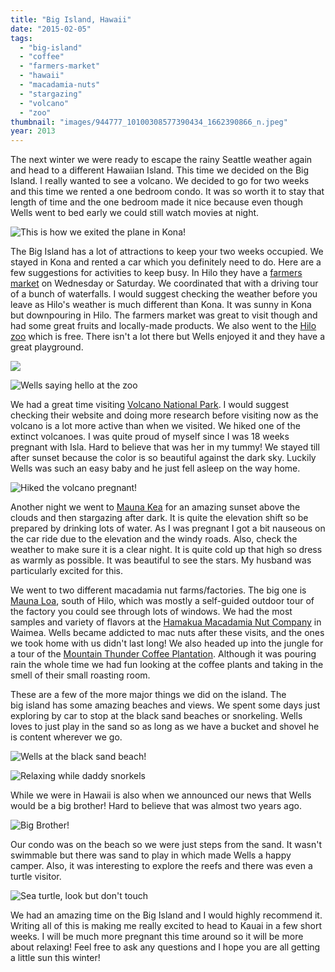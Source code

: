 ```yaml
---
title: "Big Island, Hawaii"
date: "2015-02-05"
tags:
  - "big-island"
  - "coffee"
  - "farmers-market"
  - "hawaii"
  - "macadamia-nuts"
  - "stargazing"
  - "volcano"
  - "zoo"
thumbnail: "images/944777_10100308577390434_1662390866_n.jpeg"
year: 2013
---
```


The next winter we were ready to escape the rainy Seattle weather again and head to a different Hawaiian Island. This time we decided on the Big Island. I really wanted to see a volcano. We decided to go for two weeks and this time we rented a one bedroom condo. It was so worth it to stay that length of time and the one bedroom made it nice because even though Wells went to bed early we could still watch movies at night.

![This is how we exited the plane in Kona! ](images/485554_10100308585055074_72898244_n.jpeg)

The Big Island has a lot of attractions to keep your two weeks occupied. We stayed in Kona and rented a car which you definitely need to do. Here are a few suggestions for activities to keep busy. In Hilo they have a [farmers market](http://www.hilofarmersmarket.com/) on Wednesday or Saturday. We coordinated that with a driving tour of a bunch of waterfalls. I would suggest checking the weather before you leave as Hilo's weather is much different than Kona. It was sunny in Kona but downpouring in Hilo. The farmers market was great to visit though and had some great fruits and locally-made products. We also went to the [Hilo zoo](http://www.hilozoo.com/) which is free. There isn't a lot there but Wells enjoyed it and they have a great playground.

![ ](images/946904_10100308579062084_2056751569_n.jpeg)

![Wells saying hello at the zoo](images/11974_10100308578523164_734035742_n.webp)

We had a great time visiting [Volcano National Park](http://www.nps.gov/havo/index.htm). I would suggest checking their website and doing more research before visiting now as the volcano is a lot more active than when we visited. We hiked one of the extinct volcanoes. I was quite proud of myself since I was 18 weeks pregnant with Isla. Hard to believe that was her in my tummy! We stayed till after sunset because the color is so beautiful against the dark sky. Luckily Wells was such an easy baby and he just fell asleep on the way home.

![Hiked the volcano pregnant! ](images/935723_10100308581457284_2093477985_n1.jpeg)

Another night we went to [Mauna Kea](http://www.ifa.hawaii.edu/info/vis/visiting-mauna-kea/visiting-the-summit.html) for an amazing sunset above the clouds and then stargazing after dark. It is quite the elevation shift so be prepared by drinking lots of water. As I was pregnant I got a bit nauseous on the car ride due to the elevation and the windy roads. Also, check the weather to make sure it is a clear night. It is quite cold up that high so dress as warmly as possible. It was beautiful to see the stars. My husband was particularly excited for this.

We went to two different macadamia nut farms/factories. The big one is [Mauna Loa](https://www.maunaloa.com/), south of Hilo, which was mostly a self-guided outdoor tour of the factory you could see through lots of windows. We had the most samples and variety of flavors at the [Hamakua Macadamia Nut Company](http://www.hawnnut.com/) in Waimea. Wells became addicted to mac nuts after these visits, and the ones we took home with us didn't last long! We also headed up into the jungle for a tour of the [Mountain Thunder Coffee Plantation](http://www.mountainthunder.com/). Although it was pouring rain the whole time we had fun looking at the coffee plants and taking in the smell of their small roasting room.

These are a few of the more major things we did on the island. The big island has some amazing beaches and views. We spent some days just exploring by car to stop at the black sand beaches or snorkeling. Wells loves to just play in the sand so as long as we have a bucket and shovel he is content wherever we go.

![Wells at the black sand beach! ](images/308694_10100308581063074_2098961225_n.jpeg)

![Relaxing while daddy snorkels ](images/600742_10100308584281624_67089634_n.webp)

While we were in Hawaii is also when we announced our news that Wells would be a big brother! Hard to believe that was almost two years ago.

![Big Brother! ](images/942447_10100308581781634_1598609983_n.jpeg)

Our condo was on the beach so we were just steps from the sand. It wasn't swimmable but there was sand to play in which made Wells a happy camper. Also, it was interesting to explore the reefs and there was even a turtle visitor.

![Sea turtle, look but don't touch](images/944777_10100308577390434_1662390866_n.jpeg)

We had an amazing time on the Big Island and I would highly recommend it. Writing all of this is making me really excited to head to Kauai in a few short weeks. I will be much more pregnant this time around so it will be more about relaxing! Feel free to ask any questions and I hope you are all getting a little sun this winter!
